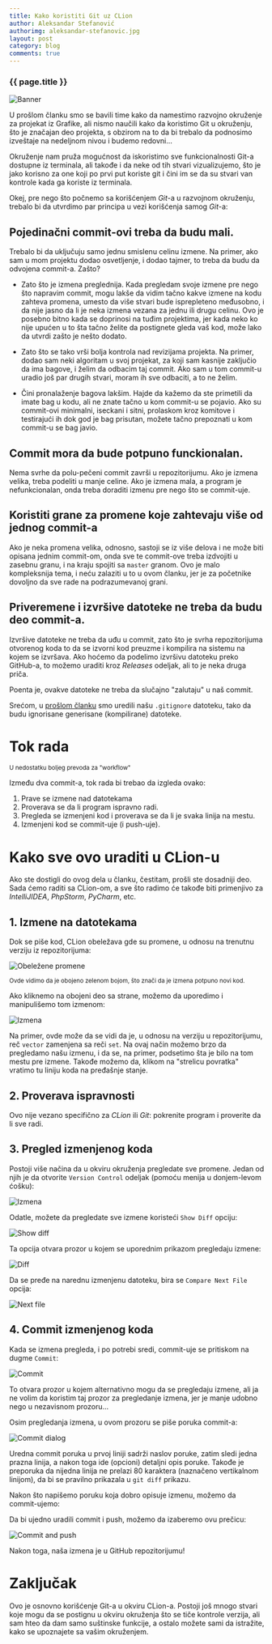 ```yaml
---
title: Kako koristiti Git uz CLion
author: Aleksandar Stefanović
authorimg: aleksandar-stefanovic.jpg
layout: post
category: blog
comments: true
---
```

### {{ page.title }}

<img alt='Banner' class='img-fluid' src="{{site.baseurl}}/assets/img/blog/2018-12-15-clion-git-aleksandar-stefanovic/banner.png">


U prošlom članku smo se bavili time kako da namestimo razvojno okruženje za projekat iz Grafike,
ali nismo naučili kako da koristimo Git u okruženju, što je značajan deo projekta, s obzirom na
to da bi trebalo da podnosimo izveštaje na nedeljnom nivou i budemo redovni...

Okruženje nam pruža mogućnost da iskoristimo sve funkcionalnosti Git-a dostupne iz terminala, ali
takođe i da neke od tih stvari vizualizujemo, što je jako korisno za one koji po prvi put koriste
git i čini im se da su stvari van kontrole kada ga koriste iz terminala.

Okej, pre nego što počnemo sa korišćenjem *Git*-a u razvojnom okruženju, trebalo bi da utvrdimo par
principa u vezi korišćenja samog *Git*-a:

## Pojedinačni commit-ovi treba da budu mali.

Trebalo bi da uključuju samo jednu smislenu celinu izmene. Na primer, ako sam u mom projektu dodao
osvetljenje, i dodao tajmer, to treba da budu da odvojena commit-a. Zašto?

* Zato što je izmena preglednija. Kada pregledam svoje izmene pre nego što napravim commit,
mogu lakše da vidim tačno kakve izmene na kodu zahteva promena, umesto da više stvari bude
isprepleteno međusobno, i da nije jasno da li je neka izmena vezana za jednu ili drugu celinu.
Ovo je posebno bitno kada se doprinosi na tuđim projektima, jer kada neko ko nije upućen u to šta tačno želite da postignete gleda vaš kod, može lako da utvrdi zašto je nešto dodato.

* Zato što se tako vrši bolja kontrola nad revizijama projekta. Na primer, dodao sam neki
algoritam u svoj projekat, za koji sam kasnije zaključio da ima bagove, i želim da odbacim taj
commit. Ako sam u tom commit-u uradio još par drugih stvari, moram ih sve odbaciti, a to ne želim.

* Čini pronalaženje bagova lakšim. Hajde da kažemo da ste primetili da imate bag u kodu, ali ne
znate tačno u kom commit-u se pojavio. Ako su commit-ovi minimalni, iseckani i sitni, prolaskom kroz
komitove i testirajući ih dok god je bag prisutan, možete tačno prepoznati u kom commit-u se bag
javio.

## Commit mora da bude potpuno funckionalan.

Nema svrhe da polu-pečeni commit završi u repozitorijumu. Ako je izmena velika, treba podeliti u
manje celine. Ako je izmena mala, a program je nefunkcionalan, onda treba doraditi izmenu pre nego što se commit-uje.

## Koristiti grane za promene koje zahtevaju više od jednog commit-a

Ako je neka promena velika, odnosno, sastoji se iz više delova i ne može biti opisana jednim
commit-om, onda sve te commit-ove treba izdvojiti u zasebnu granu, i na kraju spojiti sa `master`
granom. Ovo je malo kompleksnija tema, i neću zalaziti u to u ovom članku, jer je za početnike
dovoljno da sve rade na podrazumevanoj grani.

## Priveremene i izvršive datoteke ne treba da budu deo commit-a.

Izvršive datoteke ne treba da uđu u commit, zato što je svrha repozitorijuma otvorenog koda to da
se izvorni kod preuzme i kompilira na sistemu na kojem se izvršava. Ako hoćemo da podelimo izvršivu
datoteku preko GitHub-a, to možemo uraditi kroz *Releases* odeljak, ali to je neka druga priča.

Poenta je, ovakve datoteke ne treba da slučajno "zalutaju" u naš commit.

Srećom, u [prošlom članku](http://risk.matf.bg.ac.rs/blog/clion-aleksandar-stefanovic.html) smo
uredili našu `.gitignore` datoteku, tako da budu ignorisane generisane (kompilirane) datoteke.

# Tok rada
<small>U nedostatku boljeg prevoda za "workflow"</small>

Između dva commit-a, tok rada bi trebao da izgleda ovako:

1. Prave se izmene nad datotekama
2. Proverava se da li program ispravno radi.
3. Pregleda se izmenjeni kod i proverava se da li je svaka linija na mestu.
4. Izmenjeni kod se commit-uje (i push-uje).

# Kako sve ovo uraditi u CLion-u

Ako ste dostigli do ovog dela u članku, čestitam, prošli ste dosadniji deo. Sada ćemo raditi sa
CLion-om, a sve što radimo će takođe biti primenjivo za *IntelliJIDEA*, *PhpStorm*, *PyCharm*, etc.

## 1. Izmene na datotekama

Dok se piše kod, CLion obeležava gde su promene, u odnosu na trenutnu verziju iz repozitorijuma:

<img alt='Obeležene promene' class='img-fluid' src="{{site.baseurl}}/assets/img/blog/2018-12-15-clion-git-aleksandar-stefanovic/gutter.png">

<small>Ovde vidimo da je obojeno zelenom bojom, što znači da je izmena potpuno novi kod.</small>

Ako kliknemo na obojeni deo sa strane, možemo da uporedimo i manipulišemo tom izmenom:

<img alt='Izmena' class='img-fluid' src="{{site.baseurl}}/assets/img/blog/2018-12-15-clion-git-aleksandar-stefanovic/change.png">

Na primer, ovde može da se vidi da je, u odnosu na verziju u repozitorijumu, reč `vector`
zamenjena sa reči `set`. Na ovaj način možemo brzo da pregledamo našu izmenu, i da se, na primer,
podsetimo šta je bilo na tom mestu pre izmene. Takođe možemo da, klikom na "strelicu povratka"
vratimo tu liniju koda na pređašnje stanje.

## 2. Proverava ispravnosti

Ovo nije vezano specifično za *CLion* ili *Git*: pokrenite program i proverite da li sve radi.

## 3. Pregled izmenjenog koda

Postoji više načina da u okviru okruženja pregledate sve promene. Jedan od njih je da otvorite
`Version Control` odeljak (pomoću menija u donjem-levom ćošku):

<img alt='Izmena' class='img-fluid' src="{{site.baseurl}}/assets/img/blog/2018-12-15-clion-git-aleksandar-stefanovic/version_control.png">

Odatle, možete da pregledate sve izmene koristeći `Show Diff` opciju:

<img alt='Show diff' class='img-fluid' src="{{site.baseurl}}/assets/img/blog/2018-12-15-clion-git-aleksandar-stefanovic/show_diff.png">

Ta opcija otvara prozor u kojem se uporednim prikazom pregledaju izmene:

<img alt='Diff' class='img-fluid' src="{{site.baseurl}}/assets/img/blog/2018-12-15-clion-git-aleksandar-stefanovic/diff.png">

Da se pređe na narednu izmenjenu datoteku, bira se `Compare Next File` opcija:

<img alt='Next file' class='img-fluid' src="{{site.baseurl}}/assets/img/blog/2018-12-15-clion-git-aleksandar-stefanovic/next_file.png">

## 4. Commit izmenjenog koda

Kada se izmena pregleda, i po potrebi sredi, commit-uje se pritiskom na dugme `Commit`:

<img alt='Commit' class='img-fluid' src="{{site.baseurl}}/assets/img/blog/2018-12-15-clion-git-aleksandar-stefanovic/commit.png">

To otvara prozor u kojem alternativno mogu da se pregledaju izmene, ali ja ne volim da koristim taj
prozor za pregledanje izmena, jer je manje udobno nego u nezavisnom prozoru...

Osim pregledanja izmena, u ovom prozoru se piše poruka commit-a:

<img alt='Commit dialog' class='img-fluid' src="{{site.baseurl}}/assets/img/blog/2018-12-15-clion-git-aleksandar-stefanovic/commit_dialog.png">

Uredna commit poruka u prvoj liniji sadrži naslov poruke, zatim sledi
jedna prazna linija, a nakon toga ide (opcioni) detaljni opis poruke. Takođe je preporuka da nijedna
linija ne prelazi 80 karaktera (naznačeno vertikalnom linijom), da bi se pravilno prikazala u `git diff` prikazu.

Nakon što napišemo poruku koja dobro opisuje izmenu, možemo da commit-ujemo:

Da bi ujedno uradili commit i push, možemo da izaberemo ovu prečicu:

<img alt='Commit and push' class='img-fluid' src="{{site.baseurl}}/assets/img/blog/2018-12-15-clion-git-aleksandar-stefanovic/commit_and_push.png">

Nakon toga, naša izmena je u GitHub repozitorijumu!

# Zaključak

Ovo je osnovno korišćenje Git-a u okviru CLion-a. Postoji još mnogo stvari koje mogu da se postignu
u okviru okruženja što se tiče kontrole verzija, ali sam hteo da dam samo suštinske funkcije, a
ostalo možete sami da istražite, kako se upoznajete sa vašim okruženjem.
